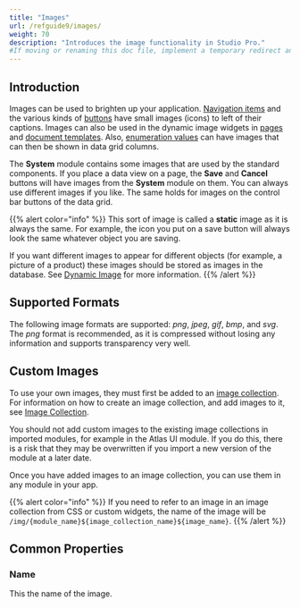```yaml
---
title: "Images"
url: /refguide9/images/
weight: 70
description: "Introduces the image functionality in Studio Pro."
#If moving or renaming this doc file, implement a temporary redirect and let the respective team know they should update the URL in the product. See Mapping to Products for more details.
---
```


## Introduction

Images can be used to brighten up your application. [Navigation items](/refguide9/navigation-tree/) and the various kinds of [buttons](/refguide9/button-widgets/) have small images (icons) to left of their captions. Images can also be used in the dynamic image widgets in [pages](/refguide9/pages/) and [document templates](/refguide9/document-templates/). Also, [enumeration values](/refguide9/enumerations/#enum-value-properties) can have images that can then be shown in data grid columns.

The **System** module contains some images that are used by the standard components. If you place a data view on a page, the **Save** and **Cancel** buttons will have images from the **System** module on them. You can always use different images if you like. The same holds for images on the control bar buttons of the data grid.

{{% alert color="info" %}}
This sort of image is called a **static** image as it is always the same. For example, the icon you put on a save button will always look the same whatever object you are saving.

If you want different images to appear for different objects (for example, a picture of a product) these images should be stored as images in the database. See [Dynamic Image](/refguide9/image-viewer/) for more information.
{{% /alert %}}

## Supported Formats

The following image formats are supported: *png*, *jpeg*, *gif*, *bmp*, and *svg*. The *png* format is recommended, as it is compressed without losing any information and supports transparency very well.

## Custom Images

To use your own images, they must first be added to an [image collection](/refguide9/image-collection/). For information on how to create an image collection, and add images to it, see [Image Collection](/refguide9/image-collection/).

You should not add custom images to the existing image collections in imported modules, for example in the Atlas UI module. If you do this, there is a risk that they may be overwritten if you import a new version of the module at a later date.

Once you have added images to an image collection, you can use them in any module in your app.

{{% alert color="info" %}}
If you need to refer to an image in an image collection from CSS or custom widgets, the name of the image will be `/img/{module_name}${image_collection_name}${image_name}`.
{{% /alert %}}

## Common Properties

### Name

This the name of the image.
